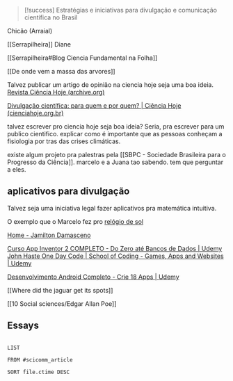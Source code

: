 
> [!success] Estratégias e iniciativas para divulgação e comunicação científica no Brasil



Chicão (Arraial)

[[Serrapilheira]]
Diane

[[Serrapilheira#Blog Ciencia Fundamental na Folha]]

[[De onde vem a massa das arvores]]

Talvez publicar um artigo de opinião na ciencia hoje seja uma boa ideia.
[Revista Ciência Hoje (archive.org)](https://web.archive.org/web/20050210211053/http://cienciahoje.uol.com.br/view/3190)

[Divulgação científica: para quem e por quem? | Ciência Hoje (cienciahoje.org.br)](https://cienciahoje.org.br/coluna/divulgacao-cientifica-para-quem-e-por-quem/)

talvez escrever pro ciencia hoje seja boa ideia?
	Seria, pra escrever para um publico cientifico. explicar como é importante que as pessoas conheçam a fisiologia por tras das crises climáticas.

existe algum projeto pra palestras pela [[SBPC - Sociedade Brasileira para o Progresso da Ciência]]. marcelo e a Juana tao sabendo. tem que perguntar a eles.


## aplicativos para divulgação

Talvez seja uma iniciativa legal fazer aplicativos pra matemática intuitiva.

O exemplo que o Marcelo fez pro [relógio de sol](https://drive.google.com/file/d/1Te9Gy4z_PV32rmtWZ950TTjABPUP4vzb/view?usp=drivesdk) 

[Home - Jamilton Damasceno](https://jamiltondamasceno.com.br/)

[Curso App Inventor 2 COMPLETO - Do Zero até Bancos de Dados | Udemy](https://www.udemy.com/course/curso-app-inventor-2-completo-bancos-de-dados-fusion-tables-tiny-db/)
[John Haste One Day Code | School of Coding - Games, Apps and Websites | Udemy](https://www.udemy.com/user/joao-victor-santos-pinho-teixeira/)

[Desenvolvimento Android Completo - Crie 18 Apps | Udemy](https://www.udemy.com/course/curso-de-desenvolvimento-android-oreo/)

[[Where did the jaguar get its spots]]

[[10 Social sciences/Edgar Allan Poe]]


## Essays

```dataview

LIST

FROM #scicomm_article

SORT file.ctime DESC
```

